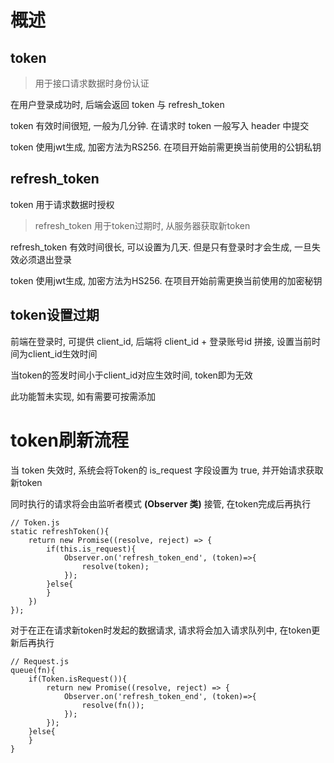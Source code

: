 # 概述

## token

> 用于接口请求数据时身份认证

在用户登录成功时, 后端会返回 token 与 refresh_token

token 有效时间很短, 一般为几分钟. 在请求时 token 一般写入 header 中提交

token 使用jwt生成, 加密方法为RS256. 在项目开始前需更换当前使用的公钥私钥

## refresh_token

token 用于请求数据时授权

> refresh_token 用于token过期时, 从服务器获取新token

refresh_token 有效时间很长, 可以设置为几天. 但是只有登录时才会生成, 一旦失效必须退出登录

token 使用jwt生成, 加密方法为HS256. 在项目开始前需更换当前使用的加密秘钥

## token设置过期

前端在登录时, 可提供 client_id, 后端将 client_id + 登录账号id 拼接, 设置当前时间为client_id生效时间

当token的签发时间小于client_id对应生效时间, token即为无效

此功能暂未实现, 如有需要可按需添加

# token刷新流程

当 token 失效时, 系统会将Token的 is_request 字段设置为 true, 并开始请求获取新token

同时执行的请求将会由监听者模式 **(Observer 类)** 接管, 在token完成后再执行

```
// Token.js
static refreshToken(){
	return new Promise((resolve, reject) => {
		if(this.is_request){
			Observer.on('refresh_token_end', (token)=>{
				resolve(token);
			});
		}else{
		}
	})
});
```

对于在正在请求新token时发起的数据请求, 请求将会加入请求队列中, 在token更新后再执行

```
// Request.js
queue(fn){
	if(Token.isRequest()){
		return new Promise((resolve, reject) => {
			Observer.on('refresh_token_end', (token)=>{
				resolve(fn());
			});
		});
	}else{
	}
}
```